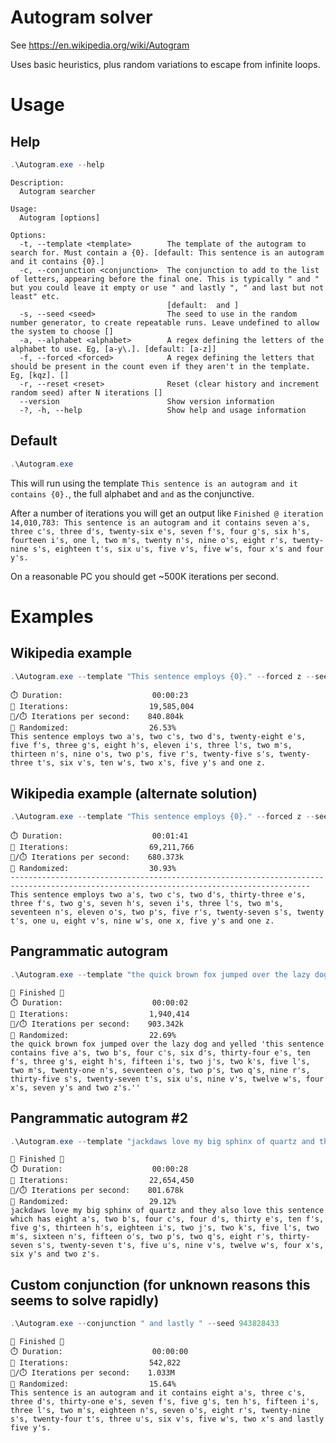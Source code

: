 # Autogram solver
See https://en.wikipedia.org/wiki/Autogram

Uses basic heuristics, plus random variations to escape from infinite loops.

# Usage

## Help
```powershell
.\Autogram.exe --help
```
```
Description:
  Autogram searcher

Usage:
  Autogram [options]

Options:
  -t, --template <template>        The template of the autogram to search for. Must contain a {0}. [default: This sentence is an autogram and it contains {0}.]
  -c, --conjunction <conjunction>  The conjunction to add to the list of letters, appearing before the final one. This is typically " and " but you could leave it empty or use " and lastly ", " and last but not least" etc.
                                   [default:  and ]
  -s, --seed <seed>                The seed to use in the random number generator, to create repeatable runs. Leave undefined to allow the system to choose []
  -a, --alphabet <alphabet>        A regex defining the letters of the alphabet to use. Eg, [a-y\.]. [default: [a-z]]
  -f, --forced <forced>            A regex defining the letters that should be present in the count even if they aren't in the template. Eg, [kqz]. []
  -r, --reset <reset>              Reset (clear history and increment random seed) after N iterations []
  --version                        Show version information
  -?, -h, --help                   Show help and usage information
```

## Default
```powershell
.\Autogram.exe
```
This will run using the template `This sentence is an autogram and it contains {0}.`, the full alphabet and ` and ` as the conjunctive.

After a number of iterations you will get an output like
```Finished @ iteration 14,010,783: This sentence is an autogram and it contains seven a's, three c's, three d's, twenty-six e's, seven f's, four g's, six h's, fourteen i's, one l, two m's, twenty n's, nine o's, eight r's, twenty-nine s's, eighteen t's, six u's, five v's, five w's, four x's and four y's.```

On a reasonable PC you should get ~500K iterations per second.

# Examples

## Wikipedia example
```powershell
.\Autogram.exe --template "This sentence employs {0}." --forced z --seed 1745959527
```
```🎉 Finished 🎉
⏱️ Duration:                    00:00:23
🔁 Iterations:                  19,585,004
🔁/⏱️ Iterations per second:    840.804k
🎲 Randomized:                  26.53%
This sentence employs two a's, two c's, two d's, twenty-eight e's, five f's, three g's, eight h's, eleven i's, three l's, two m's, thirteen n's, nine o's, two p's, five r's, twenty-five s's, twenty-three t's, six v's, ten w's, two x's, five y's and one z.
```

## Wikipedia example (alternate solution)
```powershell
.\Autogram.exe --template "This sentence employs {0}." --forced z --seed 956257669
```
```🎉 Finished 🎉
⏱️ Duration:                    00:01:41
🔁 Iterations:                  69,211,766
🔁/⏱️ Iterations per second:    680.373k
🎲 Randomized:                  30.93%
-----------------------------------------------------------------------------------------------------------------------------------------
This sentence employs two a's, two c's, two d's, thirty-three e's, three f's, two g's, seven h's, seven i's, three l's, two m's, seventeen n's, eleven o's, two p's, five r's, twenty-seven s's, twenty t's, one u, eight v's, nine w's, one x, five y's and one z.
```

## Pangrammatic autogram
```powershell
.\Autogram.exe --template "the quick brown fox jumped over the lazy dog and yelled 'this sentence contains {0}.'" --seed 35875715
```
```
🎉 Finished 🎉
⏱️ Duration:                    00:00:02
🔁 Iterations:                  1,940,414
🔁/⏱️ Iterations per second:    903.342k
🎲 Randomized:                  22.69%
the quick brown fox jumped over the lazy dog and yelled 'this sentence contains five a's, two b's, four c's, six d's, thirty-four e's, ten f's, three g's, eight h's, fifteen i's, two j's, two k's, five l's, two m's, twenty-one n's, seventeen o's, two p's, two q's, nine r's, thirty-five s's, twenty-seven t's, six u's, nine v's, twelve w's, four x's, seven y's and two z's.''
```

## Pangrammatic autogram #2
```powershell
.\Autogram.exe --template "jackdaws love my big sphinx of quartz and they also love this sentence which has {0}." --seed 713122846
```
```
🎉 Finished 🎉
⏱️ Duration:                    00:00:28
🔁 Iterations:                  22,654,450
🔁/⏱️ Iterations per second:    801.678k
🎲 Randomized:                  29.12%
jackdaws love my big sphinx of quartz and they also love this sentence which has eight a's, two b's, four c's, four d's, thirty e's, ten f's, five g's, thirteen h's, eighteen i's, two j's, two k's, five l's, two m's, sixteen n's, fifteen o's, two p's, two q's, eight r's, thirty-seven s's, twenty-seven t's, five u's, nine v's, twelve w's, four x's, six y's and two z's.
```


## Custom conjunction (for unknown reasons this seems to solve rapidly)
```powershell
.\Autogram.exe --conjunction " and lastly " --seed 943828433
```
```
🎉 Finished 🎉
⏱️ Duration:                    00:00:00
🔁 Iterations:                  542,822
🔁/⏱️ Iterations per second:    1.033M
🎲 Randomized:                  15.64%
This sentence is an autogram and it contains eight a's, three c's, three d's, thirty-one e's, seven f's, five g's, ten h's, fifteen i's, three l's, two m's, eighteen n's, seven o's, eight r's, twenty-nine s's, twenty-four t's, three u's, six v's, five w's, two x's and lastly five y's.
```
